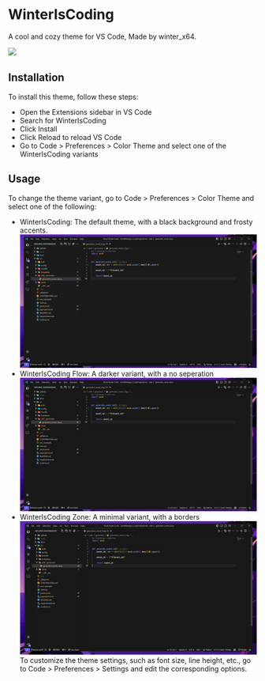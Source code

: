 # WinterIsCoding

A cool and cozy theme for VS Code, Made by winter_x64.

<image src="assets/default.png">

## Installation

To install this theme, follow these steps:

- Open the Extensions sidebar in VS Code
- Search for WinterIsCoding
- Click Install
- Click Reload to reload VS Code
- Go to Code > Preferences > Color Theme and select one of the WinterIsCoding variants

## Usage

To change the theme variant, go to Code > Preferences > Color Theme and select one of the following:

- WinterIsCoding: The default theme, with a black background and frosty accents.
  ![default](assets/default.png)
- WinterIsCoding Flow: A darker variant, with a no seperation
  ![Flow](assets/flow.png)
- WinterIsCoding Zone: A minimal variant, with a borders
  ![Zone](assets/zone.png)
  To customize the theme settings, such as font size, line height, etc., go to Code > Preferences > Settings and edit the corresponding options.
